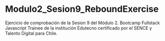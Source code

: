 # Modulo2_Sesion9_ReboundExercise
Ejercicio de comprobación de la Sesion 9 del Módulo 2. Bootcamp Fullstack Javascript Trainee de la institución Edutecno certificado por el SENCE y Talento Digital para Chile. 
